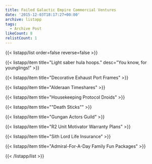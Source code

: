 ```yaml
---
title: Failed Galactic Empire Commercial Ventures
date: '2015-12-03T18:17:27+00:00'
archive: listapp
tags: 
  - Archive Post
likeCount: 8
relistCount: 1
---
```



{{< listapp/list order=false reverse=false >}}

   {{< listapp/item title="Light saber hula hoops."
      desc="You know, for younglings!" >}}

   {{< listapp/item title="Decorative Exhaust Port Frames" >}}

   {{< listapp/item title="Alderaan Timeshares" >}}

   {{< listapp/item title="Housekeeping Protocol Droids" >}}

   {{< listapp/item title="\"Death Sticks\"" >}}

   {{< listapp/item title="Gungan Actors Guild" >}}

   {{< listapp/item title="R2 Unit Motivator Warranty Plans" >}}

   {{< listapp/item title="Sith Lord Life Insurance" >}}

   {{< listapp/item title="Admiral-For-A-Day Family Fun Packages" >}}

{{< /listapp/list >}}
